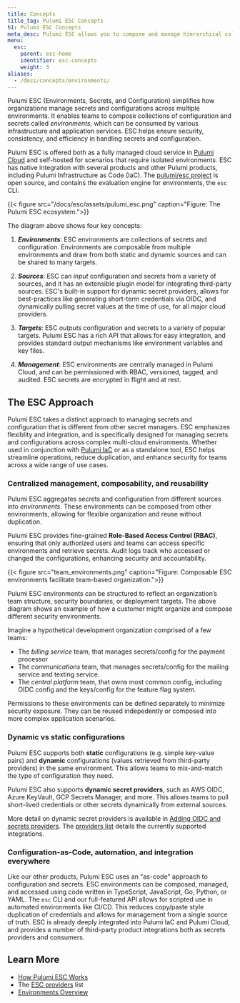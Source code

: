 ```yaml
---
title: Concepts
title_tag: Pulumi ESC Concepts
h1: Pulumi ESC Concepts
meta_desc: Pulumi ESC allows you to compose and manage hierarchical collections of configuration and secrets and consume them in various ways.
menu:
  esc:
    parent: esc-home
    identifier: esc-concepts
    weight: 3
aliases:
  - /docs/concepts/environments/
---
```


Pulumi ESC (Environments, Secrets, and Configuration) simplifies how organizations manage secrets and configurations across multiple environments. It enables teams to compose collections of configuration and secrets called *environments*, which can be consumed by various infrastructure and application services. ESC helps ensure security, consistency, and efficiency in handling secrets and configuration.

Pulumi ESC is offered both as a fully managed cloud service in [Pulumi Cloud](/docs/pulumi-cloud/) and self-hosted for scenarios that require isolated environments. ESC has native integration with several products and other Pulumi products, including Pulumi Infrastructure as Code (IaC). The [pulumi/esc project](https://github.com/pulumi/esc) is open source, and contains the evaluation engine for environments, the `esc` CLI.

{{< figure src="/docs/esc/assets/pulumi_esc.png" caption="Figure: The Pulumi ESC ecosystem.">}}

The diagram above shows four key concepts:

1. ***Environments***: ESC environments are collections of secrets and configuration. Environments are composable from multiple environments and draw from both static and dynamic sources and can be shared to many targets.

2. ***Sources***: ESC can *input* configuration and secrets from a variety of sources, and it has an extensible plugin model for integrating third-party sources. ESC's built-in support for dynamic secret providers, allows for best-practices like generating short-term credentials via OIDC, and dynamically pulling secret values at the time of use, for all major cloud providers.

3. ***Targets***: ESC *outputs* configuration and secrets to a variety of popular targets. Pulumi ESC has a rich API that allows for easy integration, and provides standard output mechanisms like environment variables and key files.

4. ***Management***: ESC environments are centrally managed in Pulumi Cloud, and can be permissioned with RBAC, versioned, tagged, and audited. ESC secrets are encrypted in flight and at rest.

## The ESC Approach

Pulumi ESC takes a distinct approach to managing secrets and configuration that is different from other secret managers. ESC emphasizes flexiblity and integration, and is specifically designed for managing secrets and configurations across complex multi-cloud environments. Whether used in conjunction with [Pulumi IaC](/docs/iac/) or as a standalone tool, ESC helps streamline operations, reduce duplication, and enhance security for teams across a wide range of use cases.

### Centralized management, composability, and reusability

Pulumi ESC aggregates secrets and configuration from different sources into *environments*. These environments can be composed from other environments, allowing for flexible organization and reuse without duplication.

Pulumi ESC provides fine-grained **Role-Based Access Control (RBAC)**, ensuring that only authorized users and teams can access specific environments and retrieve secrets. Audit logs track who accessed or changed the configurations, enhancing security and accountability.

{{< figure src="team_environments.png" caption="Figure: Composable ESC environments facilitate team-based organization.">}}

Pulumi ESC environments can be structured to reflect an organization’s team structure, security boundaries, or deployment targets. The above diagram shows an example of how a customer might organize and compose different security environments.

Imagine a hypothetical development organization comprised of a few teams:

* The *billing service* team, that manages secrets/config for the payment processor
* The *communications* team, that manages secrets/config for the mailing service and texting service.
* The *central platform* team, that owns most common config, including OIDC config and the keys/config for the feature flag system.

Permissions to these environments can be defined separately to minimize security exposure. They can be reused indepedently or composed into more complex application scenarios.

### Dynamic vs static configurations

Pulumi ESC supports both **static** configurations (e.g. simple key-value pairs) and **dynamic** configurations (values retrieved from third-party providers) in the same environment. This allows teams to mix-and-match the type of configuration they need.

Pulumi ESC also supports **dynamic secret providers**, such as AWS OIDC, Azure KeyVault, GCP Secrets Manager, and more. This allows teams to pull short-lived credentials or other secrets dynamically from external sources.

More detail on dynamic secret providers is available in [Adding OIDC and secrets providers](/docs/esc/environments/working-with-environments/#using-secrets-providers-and-oidc). The [providers list](/docs/esc/integrations/) details the currently supported integrations.

### Configuration-as-Code, automation, and integration everywhere

Like our other products, Pulumi ESC uses an "as-code" approach to configuration and secrets. ESC environments can be composed, managed, and accessed using code written in TypeScript, JavaScript, Go, Python, or YAML. The `esc` CLI and our full-featured API allows for scripted use in automated environments like CI/CD. This reduces copy/paste style duplication of credentials and allows for management from a single source of truth. ESC is already deeply integrated into Pulumi IaC and Pulumi Cloud, and provides a number of third-party product integrations both as secrets providers and consumers.

## Learn More

* [How Pulumi ESC Works](/docs/esc/concepts/how-esc-works)
* The [ESC providers](/docs/esc/integrations/) list
* [Environments Overview](/docs/esc/environments/)
